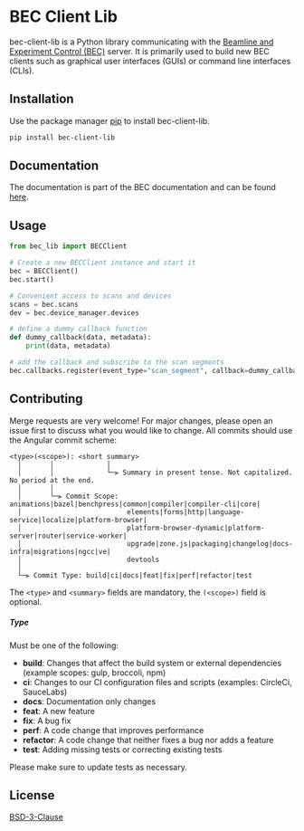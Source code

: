 # BEC Client Lib

bec-client-lib is a Python library communicating with the [Beamline and Experiment Control (BEC)](https://gitlab.psi.ch/bec/bec) server. It is primarily used to build new BEC clients such as graphical user interfaces (GUIs) or command line interfaces (CLIs).

## Installation

Use the package manager [pip](https://pip.pypa.io/en/stable/) to install bec-client-lib.

```bash
pip install bec-client-lib
```

## Documentation

The documentation is part of the BEC documentation and can be found [here](https://bec.readthedocs.io/en/latest/).

## Usage

```python
from bec_lib import BECClient

# Create a new BECClient instance and start it
bec = BECClient()
bec.start()

# Convenient access to scans and devices
scans = bec.scans
dev = bec.device_manager.devices

# define a dummy callback function
def dummy_callback(data, metadata):
    print(data, metadata)

# add the callback and subscribe to the scan segments
bec.callbacks.register(event_type="scan_segment", callback=dummy_callback, sync=False)

```

## Contributing

Merge requests are very welcome! For major changes, please open an issue first to discuss what you would like to change.
All commits should use the Angular commit scheme:

```
<type>(<scope>): <short summary>
  │       │             │
  │       │             └─⫸ Summary in present tense. Not capitalized. No period at the end.
  │       │
  │       └─⫸ Commit Scope: animations|bazel|benchpress|common|compiler|compiler-cli|core|
  │                          elements|forms|http|language-service|localize|platform-browser|
  │                          platform-browser-dynamic|platform-server|router|service-worker|
  │                          upgrade|zone.js|packaging|changelog|docs-infra|migrations|ngcc|ve|
  │                          devtools
  │
  └─⫸ Commit Type: build|ci|docs|feat|fix|perf|refactor|test
```

The `<type>` and `<summary>` fields are mandatory, the `(<scope>)` field is optional.
##### Type

Must be one of the following:

* **build**: Changes that affect the build system or external dependencies (example scopes: gulp, broccoli, npm)
* **ci**: Changes to our CI configuration files and scripts (examples: CircleCi, SauceLabs)
* **docs**: Documentation only changes
* **feat**: A new feature
* **fix**: A bug fix
* **perf**: A code change that improves performance
* **refactor**: A code change that neither fixes a bug nor adds a feature
* **test**: Adding missing tests or correcting existing tests


Please make sure to update tests as necessary.

## License

[BSD-3-Clause](https://choosealicense.com/licenses/bsd-3-clause/)
